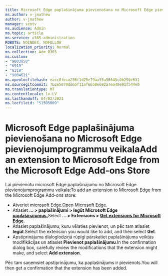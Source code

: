 ```yaml
---
title: Microsoft Edge paplašinājuma pievienošana no Microsoft Edge pievienojumprogrammu veikala
ms.author: v-jmathew
author: v-jmathew
manager: scotv
ms.audience: Admin
ms.topic: article
ms.service: o365-administration
ROBOTS: NOINDEX, NOFOLLOW
localization_priority: Normal
ms.collection: Adm_O365
ms.custom:
- "9003858"
- "6919"
- "8310"
- "9004621"
ms.openlocfilehash: eacc0feca236f1d25e79aa55a56645c0b290c631
ms.sourcegitcommit: 7b2e5078dd65f11af6650e692a7ea48e91f544e0
ms.translationtype: MT
ms.contentlocale: lv-LV
ms.lasthandoff: 04/02/2021
ms.locfileid: "51505009"
---
```

# <a name="add-an-extension-to-microsoft-edge-from-the-microsoft-edge-add-ons-store"></a><span data-ttu-id="eede5-102">Microsoft Edge paplašinājuma pievienošana no Microsoft Edge pievienojumprogrammu veikala</span><span class="sxs-lookup"><span data-stu-id="eede5-102">Add an extension to Microsoft Edge from the Microsoft Edge Add-ons Store</span></span>

<span data-ttu-id="eede5-103">Lai pievienotu microsoft Edge paplašinājumu no Microsoft Edge pievienojumprogrammu veikala:</span><span class="sxs-lookup"><span data-stu-id="eede5-103">To add an extension to Microsoft Edge from the Microsoft Edge Add-ons store:</span></span>

- <span data-ttu-id="eede5-104">Atveriet microsoft Edge.</span><span class="sxs-lookup"><span data-stu-id="eede5-104">Open Microsoft Edge.</span></span>
- <span data-ttu-id="eede5-105">Atlasiet **... > paplašinājumi > Iegūt Microsoft Edge [paplašinājumus.](https://go.microsoft.com/fwlink/?linkid=2136408)**</span><span class="sxs-lookup"><span data-stu-id="eede5-105">Select **... > Extensions > [Get extensions for Microsoft Edge](https://go.microsoft.com/fwlink/?linkid=2136408)**.</span></span>
- <span data-ttu-id="eede5-106">Atlasiet paplašinājumu, kuru vēlaties pievienot, un pēc tam atlasiet **Iegūt**.</span><span class="sxs-lookup"><span data-stu-id="eede5-106">Select the extension you would like to add, and then select **Get**.</span></span>
- <span data-ttu-id="eede5-107">Apstiprinājuma dialoglodziņā rūpīgi pārskatiet paplašinājuma veiktās modifikācijas un atlasiet **Pievienot paplašinājumu**.</span><span class="sxs-lookup"><span data-stu-id="eede5-107">In the confirmation dialog box, carefully review the modifications that the extension might make, and select **Add extension**.</span></span>

<span data-ttu-id="eede5-108">Pēc tam saņemsiet apstiprinājumu, ka paplašinājums ir pievienots.</span><span class="sxs-lookup"><span data-stu-id="eede5-108">You will then get a confirmation that the extension has been added.</span></span>
